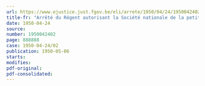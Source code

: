```yaml
---
url: https://www.ejustice.just.fgov.be/eli/arrete/1950/04/24/1950042402/justel
title-fr: "Arrêté du Régent autorisant la Société nationale de la petite Propriété terrienne à émettre, sous la garantie de l'Etat, un emprunt de 100 millions de francs"
date: 1950-04-24
source:
number: 1950042402
page: 888888
case: 1950-04-24/02
publication: 1950-05-06
starts:
modifies:
pdf-original:
pdf-consolidated:
---
```


